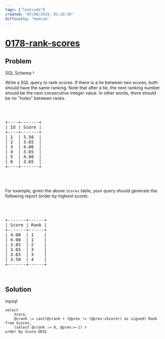 ```yaml
---
tags: ["leetcode"]
created: "07/06/2019, 01:28:30"
difficulty: "medium"
---
```


# [0178-rank-scores](https://leetcode.com/problems/rank-scores/)

## Problem
<div class="sql-schema-wrapper__3VBi"><a class="sql-schema-link__3cEg">SQL Schema<svg viewBox="0 0 24 24" width="1em" height="1em" class="icon__3Su4"><path fill-rule="evenodd" d="M10 6L8.59 7.41 13.17 12l-4.58 4.59L10 18l6-6z"></path></svg></a></div><div><p>Write a SQL query to rank scores. If there is a tie between two scores, both should have the same ranking. Note that after a tie, the next ranking number should be the next consecutive integer value. In other words, there should be no "holes" between ranks.</p><br><br><pre>+----+-------+<br>| Id | Score |<br>+----+-------+<br>| 1  | 3.50  |<br>| 2  | 3.65  |<br>| 3  | 4.00  |<br>| 4  | 3.85  |<br>| 5  | 4.00  |<br>| 6  | 3.65  |<br>+----+-------+<br></pre><br><br><p>For example, given the above <code>Scores</code> table, your query should generate the following report (order by highest score):</p><br><br><pre>+-------+------+<br>| Score | Rank |<br>+-------+------+<br>| 4.00  | 1    |<br>| 4.00  | 1    |<br>| 3.85  | 2    |<br>|&nbsp;3.65  | 3    |<br>| 3.65  | 3    |<br>| 3.50  | 4    |<br>+-------+------+<br></pre><br></div>

## Solution

mysql
```mysql
select 
    Score,
    @crank := cast(@crank + (@prev != (@prev:=Score)) as signed) Rank
from Scores,
    (select @crank := 0, @prev:=-1) r
order by Score DESC
​
```
